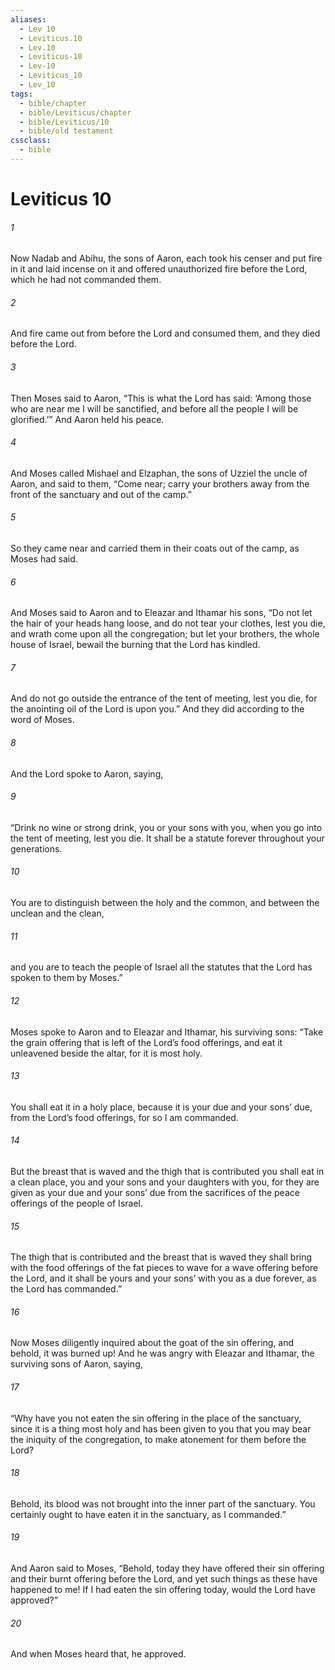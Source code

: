 ```yaml
---
aliases:
  - Lev 10
  - Leviticus.10
  - Lev.10
  - Leviticus-10
  - Lev-10
  - Leviticus_10
  - Lev_10
tags:
  - bible/chapter
  - bible/Leviticus/chapter
  - bible/Leviticus/10
  - bible/old testament
cssclass:
  - bible
---
```


# Leviticus 10

###### 1
Now Nadab and Abihu, the sons of Aaron, each took his censer and put fire in it and laid incense on it and offered unauthorized fire before the Lord, which he had not commanded them.
###### 2
And fire came out from before the Lord and consumed them, and they died before the Lord.
###### 3
Then Moses said to Aaron, “This is what the Lord has said: ‘Among those who are near me I will be sanctified, and before all the people I will be glorified.’” And Aaron held his peace.
###### 4
And Moses called Mishael and Elzaphan, the sons of Uzziel the uncle of Aaron, and said to them, “Come near; carry your brothers away from the front of the sanctuary and out of the camp.”
###### 5
So they came near and carried them in their coats out of the camp, as Moses had said.
###### 6
And Moses said to Aaron and to Eleazar and Ithamar his sons, “Do not let the hair of your heads hang loose, and do not tear your clothes, lest you die, and wrath come upon all the congregation; but let your brothers, the whole house of Israel, bewail the burning that the Lord has kindled.
###### 7
And do not go outside the entrance of the tent of meeting, lest you die, for the anointing oil of the Lord is upon you.” And they did according to the word of Moses.
###### 8
And the Lord spoke to Aaron, saying,
###### 9
“Drink no wine or strong drink, you or your sons with you, when you go into the tent of meeting, lest you die. It shall be a statute forever throughout your generations.
###### 10
You are to distinguish between the holy and the common, and between the unclean and the clean,
###### 11
and you are to teach the people of Israel all the statutes that the Lord has spoken to them by Moses.”
###### 12
Moses spoke to Aaron and to Eleazar and Ithamar, his surviving sons: “Take the grain offering that is left of the Lord’s food offerings, and eat it unleavened beside the altar, for it is most holy.
###### 13
You shall eat it in a holy place, because it is your due and your sons’ due, from the Lord’s food offerings, for so I am commanded.
###### 14
But the breast that is waved and the thigh that is contributed you shall eat in a clean place, you and your sons and your daughters with you, for they are given as your due and your sons’ due from the sacrifices of the peace offerings of the people of Israel.
###### 15
The thigh that is contributed and the breast that is waved they shall bring with the food offerings of the fat pieces to wave for a wave offering before the Lord, and it shall be yours and your sons’ with you as a due forever, as the Lord has commanded.”
###### 16
Now Moses diligently inquired about the goat of the sin offering, and behold, it was burned up! And he was angry with Eleazar and Ithamar, the surviving sons of Aaron, saying,
###### 17
“Why have you not eaten the sin offering in the place of the sanctuary, since it is a thing most holy and has been given to you that you may bear the iniquity of the congregation, to make atonement for them before the Lord?
###### 18
Behold, its blood was not brought into the inner part of the sanctuary. You certainly ought to have eaten it in the sanctuary, as I commanded.”
###### 19
And Aaron said to Moses, “Behold, today they have offered their sin offering and their burnt offering before the Lord, and yet such things as these have happened to me! If I had eaten the sin offering today, would the Lord have approved?”
###### 20
And when Moses heard that, he approved.


